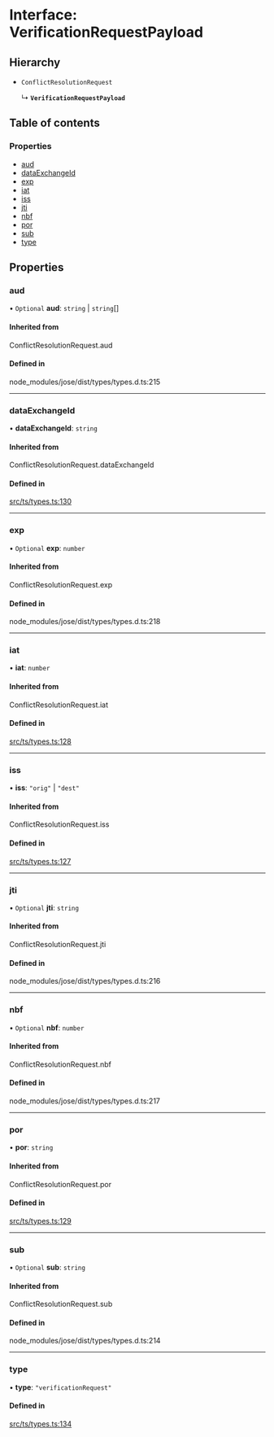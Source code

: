 # Interface: VerificationRequestPayload

## Hierarchy

- `ConflictResolutionRequest`

  ↳ **`VerificationRequestPayload`**

## Table of contents

### Properties

- [aud](VerificationRequestPayload.md#aud)
- [dataExchangeId](VerificationRequestPayload.md#dataexchangeid)
- [exp](VerificationRequestPayload.md#exp)
- [iat](VerificationRequestPayload.md#iat)
- [iss](VerificationRequestPayload.md#iss)
- [jti](VerificationRequestPayload.md#jti)
- [nbf](VerificationRequestPayload.md#nbf)
- [por](VerificationRequestPayload.md#por)
- [sub](VerificationRequestPayload.md#sub)
- [type](VerificationRequestPayload.md#type)

## Properties

### aud

• `Optional` **aud**: `string` \| `string`[]

#### Inherited from

ConflictResolutionRequest.aud

#### Defined in

node_modules/jose/dist/types/types.d.ts:215

___

### dataExchangeId

• **dataExchangeId**: `string`

#### Inherited from

ConflictResolutionRequest.dataExchangeId

#### Defined in

[src/ts/types.ts:130](https://gitlab.com/i3-market/code/wp3/t3.2/conflict-resolution/non-repudiation-protocol/-/blob/f58faf3/src/ts/types.ts#L130)

___

### exp

• `Optional` **exp**: `number`

#### Inherited from

ConflictResolutionRequest.exp

#### Defined in

node_modules/jose/dist/types/types.d.ts:218

___

### iat

• **iat**: `number`

#### Inherited from

ConflictResolutionRequest.iat

#### Defined in

[src/ts/types.ts:128](https://gitlab.com/i3-market/code/wp3/t3.2/conflict-resolution/non-repudiation-protocol/-/blob/f58faf3/src/ts/types.ts#L128)

___

### iss

• **iss**: ``"orig"`` \| ``"dest"``

#### Inherited from

ConflictResolutionRequest.iss

#### Defined in

[src/ts/types.ts:127](https://gitlab.com/i3-market/code/wp3/t3.2/conflict-resolution/non-repudiation-protocol/-/blob/f58faf3/src/ts/types.ts#L127)

___

### jti

• `Optional` **jti**: `string`

#### Inherited from

ConflictResolutionRequest.jti

#### Defined in

node_modules/jose/dist/types/types.d.ts:216

___

### nbf

• `Optional` **nbf**: `number`

#### Inherited from

ConflictResolutionRequest.nbf

#### Defined in

node_modules/jose/dist/types/types.d.ts:217

___

### por

• **por**: `string`

#### Inherited from

ConflictResolutionRequest.por

#### Defined in

[src/ts/types.ts:129](https://gitlab.com/i3-market/code/wp3/t3.2/conflict-resolution/non-repudiation-protocol/-/blob/f58faf3/src/ts/types.ts#L129)

___

### sub

• `Optional` **sub**: `string`

#### Inherited from

ConflictResolutionRequest.sub

#### Defined in

node_modules/jose/dist/types/types.d.ts:214

___

### type

• **type**: ``"verificationRequest"``

#### Defined in

[src/ts/types.ts:134](https://gitlab.com/i3-market/code/wp3/t3.2/conflict-resolution/non-repudiation-protocol/-/blob/f58faf3/src/ts/types.ts#L134)
